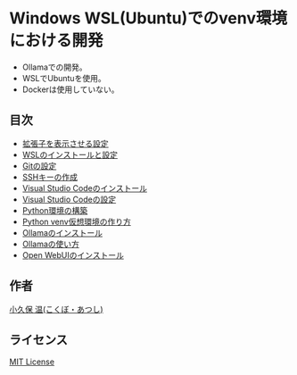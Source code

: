 # Windows WSL(Ubuntu)でのvenv環境における開発

* Ollamaでの開発。
* WSLでUbuntuを使用。
* Dockerは使用していない。

## 目次

* [拡張子を表示させる設定](01-拡張子を表示させる設定.md)
* [WSLのインストールと設定](02-WSLのインストールと設定.md)
* [Gitの設定](../common/03-Gitの設定.md)
* [SSHキーの作成](../common/04-SSHキーの作成.md)
* [Visual Studio Codeのインストール](05-Visual_Studio_Codeのインストール.md)
* [Visual Studio Codeの設定](../common/06-Visual_Studio_Codeの設定.md)
* [Python環境の構築](07-Python環境の構築.md)
* [Python venv仮想環境の作り方](08-Python_venv仮想環境の作り方.md)
* [Ollamaのインストール](09-Ollamaのインストール.md)
* [Ollamaの使い方](../common/10-Ollamaの使い方.md)
* [Open WebUIのインストール](../common/11-Open_WebUIのインストール.md)

## 作者
[小久保 温(こくぼ・あつし)](https://akokubo.github.io/)

## ライセンス
[MIT License](LICENSE)
